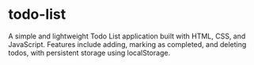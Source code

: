 # todo-list
A simple and lightweight Todo List application built with HTML, CSS, and JavaScript. Features include adding, marking as completed, and deleting todos, with persistent storage using localStorage.
